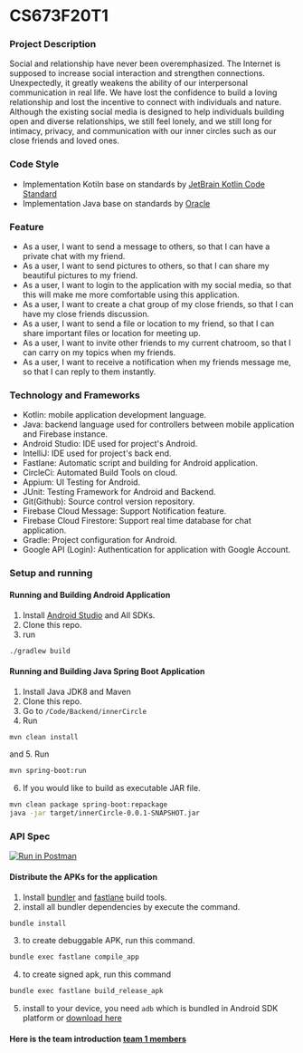# CS673F20T1

### Project Description

Social and relationship have never been overemphasized. The Internet is supposed to increase social interaction and strengthen connections. Unexpectedly, it greatly weakens the ability of our interpersonal communication in real life. We have lost the confidence to build a loving relationship and lost the incentive to connect with individuals and nature.   Although the existing social media is designed to help individuals building open and diverse relationships, we still feel lonely, and we still long for intimacy, privacy, and communication with our inner circles such as our close friends and loved ones.

### Code Style

- Implementation Kotiln base on standards by [JetBrain Kotlin Code Standard](https://kotlinlang.org/docs/reference/coding-conventions.html)
- Implementation Java base on standards by [Oracle](https://www.oracle.com/java/technologies/javase/codeconventions-contents.html)

### Feature

- As a user, I want to send a message to others, so that I can have a private chat with my friend.
- As a user, I want to send pictures to others, so that I can share my beautiful pictures to my friend.
- As a user, I want to login to the application with my social media, so that this will make me more comfortable using this application.
- As a user, I want to create a chat group of my close friends, so that I can have my close friends discussion.
- As a user, I want to send a file or location to my friend, so that I can share important files or location for meeting up.
- As a user, I want to invite other friends to my current chatroom, so that I can carry on my topics when my friends.
- As a user, I want to receive a notification when my friends message me, so that I can reply to them instantly.


### Technology and Frameworks

- Kotlin: mobile application development language.
- Java: backend language used for controllers between mobile application and Firebase instance.
- Android Studio: IDE used for project's Android.
- IntelliJ: IDE used for project's back end.
- Fastlane: Automatic script and building for Android application.
- CircleCi: Automated Build Tools on cloud.
- Appium: UI Testing for Android.
- JUnit: Testing Framework for Android and Backend.
- Git(Github): Source control version repository.
- Firebase Cloud Message: Support Notification feature.
- Firebase Cloud Firestore: Support real time database for chat application.
- Gradle: Project configuration for Android.
- Google API (Login): Authentication for application with Google Account.

### Setup and running
#### Running and Building Android Application
1. Install [Android Studio](https://developer.android.com/studio) and All SDKs.
2. Clone this repo.
3. run 
```sh
./gradlew build
```

#### Running and Building Java Spring Boot Application
1. Install Java JDK8 and Maven
2. Clone this repo.
3. Go to `/Code/Backend/innerCircle`
4. Run
```sh
mvn clean install
```
and
5. Run
```sh
mvn spring-boot:run
```
6. If you would like to build as executable JAR file.
```sh
mvn clean package spring-boot:repackage
java -jar target/innerCircle-0.0.1-SNAPSHOT.jar
```

### API Spec

[![Run in Postman](https://run.pstmn.io/button.svg)](https://app.getpostman.com/run-collection/ea75d44e19a87debfefe)

#### Distribute the APKs for the application
1. Install [bundler](https://bundler.io/) and [fastlane](https://fastlane.tools/) build tools.
2. install all bundler dependencies by execute the command.
```sh
bundle install
```
3. to create debuggable APK, run this command.
```sh
bundle exec fastlane compile_app
```
4. to create signed apk, run this command
```sh
bundle exec fastlane build_release_apk
```
5. install to your device, you need `adb` which is bundled in Android SDK platform or [download here](https://developer.android.com/studio)

#### Here is the team introduction [team 1 members](https://github.com/BUMETCS673/CS673F20T1/blob/master/team1.md)